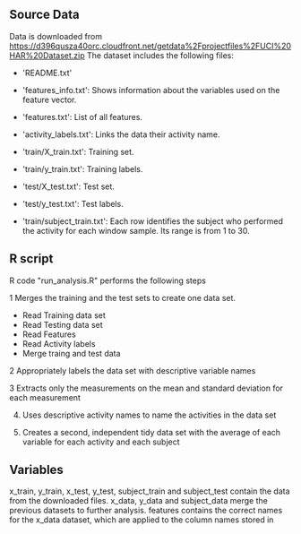 
Source Data
-------------
Data is downloaded from https://d396qusza40orc.cloudfront.net/getdata%2Fprojectfiles%2FUCI%20HAR%20Dataset.zip
The dataset includes the following files:

- 'README.txt'

- 'features_info.txt': Shows information about the variables used on the feature vector.

- 'features.txt': List of all features.

- 'activity_labels.txt': Links the data their activity name.

- 'train/X_train.txt': Training set.

- 'train/y_train.txt': Training labels.

- 'test/X_test.txt': Test set.

- 'test/y_test.txt': Test labels.

- 'train/subject_train.txt': Each row identifies the subject who performed the activity for each window sample. Its range is from 1 to 30. 


R script
--------
R code "run_analysis.R" performs the following steps

1 Merges the training and the test sets to create one data set.
- Read Training data set
- Read Testing data set
- Read Features
- Read Activity labels
- Merge traing and test data

2 Appropriately labels the data set with descriptive variable names

3  Extracts only the measurements on the mean and standard deviation for each measurement

4. Uses descriptive activity names to name the activities in the data set

5. Creates a second, independent tidy data set with the average of each variable for each activity and each subject

Variables
---------
x_train, y_train, x_test, y_test, subject_train and subject_test contain the data from the downloaded files.
x_data, y_data and subject_data merge the previous datasets to further analysis.
features contains the correct names for the x_data dataset, which are applied to the column names stored in

